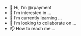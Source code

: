 - 👋 Hi, I’m @rpayment
- 👀 I’m interested in ...
- 🌱 I’m currently learning ...
- 💞️ I’m looking to collaborate on ...
- 📫 How to reach me ...

<!---
rpayment/rpayment is a ✨ special ✨ repository because its `README.md` (this file) appears on your GitHub profile.
You can click the Preview link to take a look at your changes.
--->
